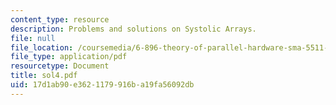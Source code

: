 ```yaml
---
content_type: resource
description: Problems and solutions on Systolic Arrays.
file: null
file_location: /coursemedia/6-896-theory-of-parallel-hardware-sma-5511-spring-2004/17d1ab90e3621179916ba19fa56092db_sol4.pdf
file_type: application/pdf
resourcetype: Document
title: sol4.pdf
uid: 17d1ab90-e362-1179-916b-a19fa56092db
---
```


